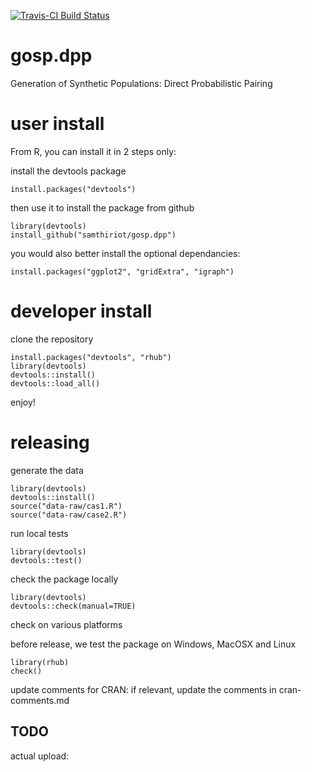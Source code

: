 [![Travis-CI Build Status](https://travis-ci.org/samthiriot/gosp.dpp.svg?branch=master)](https://travis-ci.org/samthiriot/gosp.dpp)

# gosp.dpp 

Generation of Synthetic Populations: Direct Probabilistic Pairing


# user install

From R, you can install it in 2 steps only:

install the devtools package 

    install.packages("devtools")
	
then use it to install the package from github

	library(devtools)
	install_github("samthiriot/gosp.dpp")

you would also better install the optional dependancies:

    install.packages("ggplot2", "gridExtra", "igraph")


# developer install

clone the repository

    install.packages("devtools", "rhub")
	library(devtools)
	devtools::install()
	devtools::load_all()

enjoy!


# releasing

generate the data

	library(devtools)
	devtools::install()
	source("data-raw/cas1.R")
	source("data-raw/case2.R")

run local tests

	library(devtools)
	devtools::test()

check the package locally

	library(devtools)
	devtools::check(manual=TRUE)

check on various platforms

before release, we test the package on Windows, MacOSX and Linux

	library(rhub)
	check()

update comments for CRAN: if relevant, update the comments in cran-comments.md


## TODO

actual upload:
